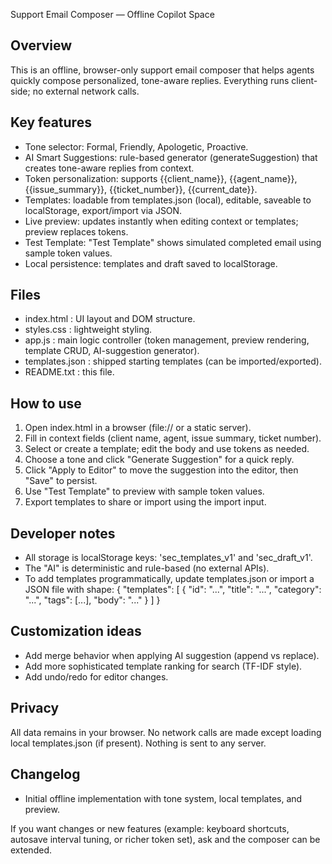 Support Email Composer — Offline Copilot Space

Overview
--------
This is an offline, browser-only support email composer that helps agents quickly compose
personalized, tone-aware replies. Everything runs client-side; no external network calls.

Key features
------------
- Tone selector: Formal, Friendly, Apologetic, Proactive.
- AI Smart Suggestions: rule-based generator (generateSuggestion) that creates tone-aware replies from context.
- Token personalization: supports {{client_name}}, {{agent_name}}, {{issue_summary}}, {{ticket_number}}, {{current_date}}.
- Templates: loadable from templates.json (local), editable, saveable to localStorage, export/import via JSON.
- Live preview: updates instantly when editing context or templates; preview replaces tokens.
- Test Template: "Test Template" shows simulated completed email using sample token values.
- Local persistence: templates and draft saved to localStorage.

Files
-----
- index.html : UI layout and DOM structure.
- styles.css : lightweight styling.
- app.js : main logic controller (token management, preview rendering, template CRUD, AI-suggestion generator).
- templates.json : shipped starting templates (can be imported/exported).
- README.txt : this file.

How to use
----------
1. Open index.html in a browser (file:// or a static server).
2. Fill in context fields (client name, agent, issue summary, ticket number).
3. Select or create a template; edit the body and use tokens as needed.
4. Choose a tone and click "Generate Suggestion" for a quick reply.
5. Click "Apply to Editor" to move the suggestion into the editor, then "Save" to persist.
6. Use "Test Template" to preview with sample token values.
7. Export templates to share or import using the import input.

Developer notes
---------------
- All storage is localStorage keys: 'sec_templates_v1' and 'sec_draft_v1'.
- The "AI" is deterministic and rule-based (no external APIs).
- To add templates programmatically, update templates.json or import a JSON file with shape:
  { "templates": [ { "id": "...", "title": "...", "category": "...", "tags": [...], "body": "..." } ] }

Customization ideas
-------------------
- Add merge behavior when applying AI suggestion (append vs replace).
- Add more sophisticated template ranking for search (TF-IDF style).
- Add undo/redo for editor changes.

Privacy
-------
All data remains in your browser. No network calls are made except loading local templates.json
(if present). Nothing is sent to any server.

Changelog
---------
- Initial offline implementation with tone system, local templates, and preview.

If you want changes or new features (example: keyboard shortcuts, autosave interval tuning,
or richer token set), ask and the composer can be extended.
